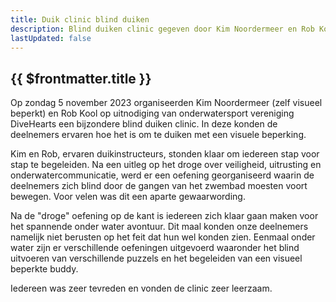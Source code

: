 ```yaml
---
title: Duik clinic blind duiken
description: Blind duiken clinic gegeven door Kim Noordermeer en Rob Kool
lastUpdated: false
---
```


## {{ $frontmatter.title }}

Op zondag 5 november 2023 organiseerden Kim Noordermeer (zelf visueel beperkt) en Rob Kool op uitnodiging van onderwatersport vereniging DiveHearts een bijzondere blind duiken clinic. In deze konden de deelnemers ervaren hoe het is om te duiken met een visuele beperking.

Kim en Rob, ervaren duikinstructeurs, stonden klaar om iedereen stap voor stap te begeleiden. Na een uitleg op het droge over veiligheid, uitrusting en onderwatercommunicatie, werd er een oefening georganiseerd waarin de deelnemers zich blind door de gangen van het zwembad moesten voort bewegen. Voor velen was dit een aparte gewaarwording.

Na de "droge" oefening op de kant is iedereen zich klaar gaan maken voor het spannende onder water avontuur. Dit maal konden onze deelnemers namelijk niet berusten op het feit dat hun wel konden zien. Eenmaal onder water zijn er verschillende oefeningen uitgevoerd waaronder het blind uitvoeren van verschillende puzzels en het begeleiden van een visueel beperkte buddy.

Iedereen was zeer tevreden en vonden de clinic zeer leerzaam.
